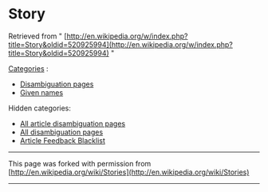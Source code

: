 

# Story

Retrieved from " [http://en.wikipedia.org/w/index.php?title=Story&oldid=520925994](http://en.wikipedia.org/w/index.php?title=Story&oldid=520925994) "

  [Categories](http://en.wikipedia.org/wiki/Special:Categories "Special:Categories") :
- [Disambiguation pages](http://en.wikipedia.org/wiki/Category:Disambiguation_pages "Category:Disambiguation pages")
- [Given names](http://en.wikipedia.org/wiki/Category:Given_names "Category:Given names")

Hidden categories:
- [All article disambiguation pages](http://en.wikipedia.org/wiki/Category:All_article_disambiguation_pages "Category:All article disambiguation pages")
- [All disambiguation pages](http://en.wikipedia.org/wiki/Category:All_disambiguation_pages "Category:All disambiguation pages")
- [Article Feedback Blacklist](http://en.wikipedia.org/wiki/Category:Article_Feedback_Blacklist "Category:Article Feedback Blacklist")

* * *
This page was forked with permission from [http://en.wikipedia.org/wiki/Stories](http://en.wikipedia.org/wiki/Stories)
* * *

